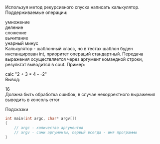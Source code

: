 Используя метод рекурсивного спуска написать калькулятор. Поддерживаемые операции:  
  
умножение  
деление  
сложение  
вычитание  
унарный минус  
Калькулятор - шаблонный класс, но в тестах шаблон буден инстанцирован int, приоритет операций стандартный. Передача выражения осуществляется через аргумент командной строки, результат выводится в cout. Пример:  

calc "2 + 3 * 4 - -2"  
Вывод:  
  
16  
Должна быть обработка ошибок, в случае некорректного выражения выводить в консоль error  
  
Подсказки  
```c++
int main(int argc, char* argv[])  
{  
    // argc - количество аргументов  
    // argv - сами аргументы, первый всегда - имя программы  
}  
```
